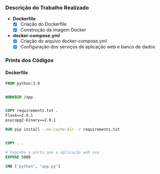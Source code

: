 ### Descrição do Trabalho Realizado

- **Dockerfile**
  - [x] Criação do Dockerfile
  - [x] Construção da imagem Docker

- **docker-compose.yml**
  - [x] Criação do arquivo docker-compose.yml
  - [x] Configuração dos serviços de aplicação web e banco de dados

### Prints dos Códigos

#### Dockerfile
```dockerfile
FROM python:3.9


WORKDIR /app


COPY requirements.txt .
Flask==2.0.1
psycopg2-binary==2.9.1

RUN pip install --no-cache-dir -r requirements.txt


COPY . .

# Exponha a porta que a aplicação web usa
EXPOSE 5000

CMD ["python", "app.py"]
